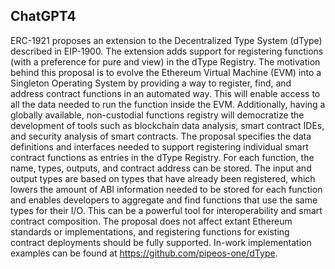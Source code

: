 ## ChatGPT4

ERC-1921 proposes an extension to the Decentralized Type System (dType) described in EIP-1900. The extension adds support for registering functions (with a preference for pure and view) in the dType Registry. The motivation behind this proposal is to evolve the Ethereum Virtual Machine (EVM) into a Singleton Operating System by providing a way to register, find, and address contract functions in an automated way. This will enable access to all the data needed to run the function inside the EVM. Additionally, having a globally available, non-custodial functions registry will democratize the development of tools such as blockchain data analysis, smart contract IDEs, and security analysis of smart contracts. The proposal specifies the data definitions and interfaces needed to support registering individual smart contract functions as entries in the dType Registry. For each function, the name, types, outputs, and contract address can be stored. The input and output types are based on types that have already been registered, which lowers the amount of ABI information needed to be stored for each function and enables developers to aggregate and find functions that use the same types for their I/O. This can be a powerful tool for interoperability and smart contract composition. The proposal does not affect extant Ethereum standards or implementations, and registering functions for existing contract deployments should be fully supported. In-work implementation examples can be found at https://github.com/pipeos-one/dType.
